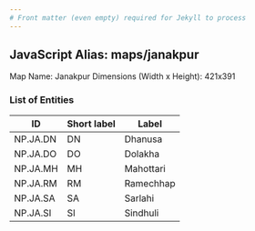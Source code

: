 ```yaml
---
# Front matter (even empty) required for Jekyll to process
---
```


## JavaScript Alias: maps/janakpur

Map Name: Janakpur
Dimensions (Width x Height): 421x391






### List of Entities

ID | Short label | Label
---|---|---|
NP.JA.DN|DN|Dhanusa
NP.JA.DO|DO|Dolakha
NP.JA.MH|MH|Mahottari
NP.JA.RM|RM|Ramechhap
NP.JA.SA|SA|Sarlahi
NP.JA.SI|SI|Sindhuli